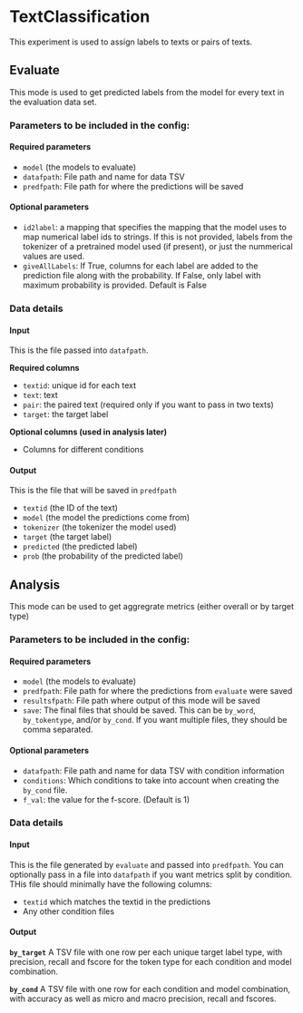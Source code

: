 # TextClassification 

This experiment is used to assign labels to texts or pairs of texts. 

## Evaluate

This mode is used to get predicted labels from the model for every text in the evaluation data set. 

### Parameters to be included in the config: 

#### Required parameters

- `model` (the models to evaluate)
- `datafpath`: File path and name for data TSV
- `predfpath`: File path for where the predictions will be saved

#### Optional parameters
- `id2label`: a mapping that specifies the mapping that the model uses to map numerical label ids to strings. If this is not provided, labels from the tokenizer of a pretrained model used (if present), or just the nummerical values are used. 
- `giveAllLabels`: If True, columns for each label are added to the prediction file along with the probability. If False, only label with maximum probability is provided. Default is False

### Data details

#### Input
This is the file passed into `datafpath`. 

**Required columns**
- `textid`: unique id for each text
- `text`: text
- `pair`: the paired text (required only if you want to pass in two texts)
- `target`: the target label

**Optional columns (used in analysis later)**
- Columns for different conditions



#### Output
This is the file that will be saved in `predfpath`

- `textid` (the ID of the text)
- `model` (the model the predictions come from)
- `tokenizer` (the tokenizer the model used)
- `target` (the target label)
- `predicted` (the predicted label)
- `prob` (the probability of the predicted label)





## Analysis

This mode can be used to get aggregrate metrics (either overall or by target type)

### Parameters to be included in the config: 

#### Required parameters

- `model` (the models to evaluate)
- `predfpath`: File path for where the predictions from `evaluate` were saved
- `resultsfpath`: File path where output of this mode will be saved
- `save`: The final files that should be saved. This can be `by_word`, `by_tokentype`, and/or `by_cond`. If you want multiple files, they should be comma separated. 

#### Optional parameters
- `datafpath`: File path and name for data TSV with condition information
- `conditions`: Which conditions to take into account when creating the `by_cond` file. 
- `f_val`: the value for the f-score. (Default is 1)


### Data details

#### Input
This is the file generated by `evaluate` and passed into `predfpath`. You can optionally pass in a file into `datafpath` if you want metrics split by condition. THis file should minimally have the following columns: 

- `textid` which matches the textid in the predictions
- Any other condition files


#### Output

**`by_target`**
A TSV file with one row per each unique target label type, with precision, recall and fscore for the token type for each condition and model combination. 

**`by_cond`**
A TSV file with one row for each condition and model combination, with accuracy as well as micro and macro precision, recall and fscores. 


